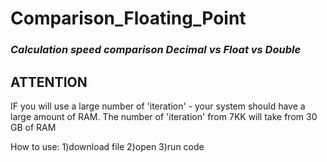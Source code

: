 # **Comparison_Floating_Point**

### *Calculation speed comparison Decimal vs Float vs Double*

## ATTENTION
IF you will use a large number of 'iteration' - your system should have a large amount of RAM. The number of 'iteration' from 7KK will take from 30 GB of RAM


How to use:
1)download file 
2)open
3)run code 
